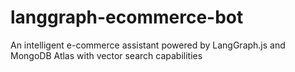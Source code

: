 # langgraph-ecommerce-bot
An intelligent e-commerce assistant powered by LangGraph.js and MongoDB Atlas with vector search capabilities
